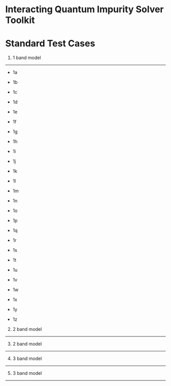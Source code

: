 


Interacting Quantum Impurity Solver Toolkit
===========================================

Standard Test Cases
===================



1. 1 band model
---------------

* 1a

* 1b

* 1c

* 1d

* 1e

* 1f

* 1g

* 1h

* 1i

* 1j

* 1k

* 1l

* 1m

* 1n

* 1o

* 1p

* 1q

* 1r

* 1s

* 1t

* 1u

* 1v

* 1w

* 1x

* 1y

* 1z


2. 2 band model
---------------

3. 2 band model
---------------

4. 3 band model
---------------

5. 3 band model
---------------
